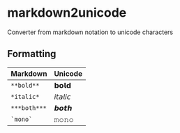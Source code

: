 # markdown2unicode
Converter from markdown notation to unicode characters

## Formatting

| Markdown      | Unicode       |
|---------------|---------------|
| `**bold**`    | 𝗯𝗼𝗹𝗱          |
| `*italic*`    | 𝘪𝘵𝘢𝘭𝘪𝘤          |
| `***both***`  | 𝙗𝙤𝙩𝙝          |
| `` `mono` ``  | 𝚖𝚘𝚗𝚘          |

